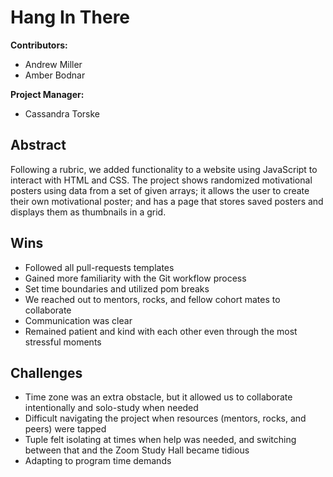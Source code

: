 # Hang In There

**Contributors:**
* Andrew Miller
* Amber Bodnar

**Project Manager:**
* Cassandra Torske

## Abstract
Following a rubric, we added functionality to a website using JavaScript to interact with HTML and CSS.  The project shows randomized motivational posters using data from a set of given arrays; it allows the user to create their own motivational poster; and has a page that stores saved posters and displays them as thumbnails in a grid. 

## Wins
* Followed all pull-requests templates
* Gained more familiarity with the Git workflow process
* Set time boundaries and utilized pom breaks
* We reached out to mentors, rocks, and fellow cohort mates to collaborate
* Communication was clear
* Remained patient and kind with each other even through the most stressful moments

## Challenges
* Time zone was an extra obstacle, but it allowed us to collaborate intentionally and solo-study when needed
* Difficult navigating the project when resources (mentors, rocks, and peers) were tapped
* Tuple felt isolating at times when help was needed, and switching between that and the Zoom Study Hall became tidious
* Adapting to program time demands
